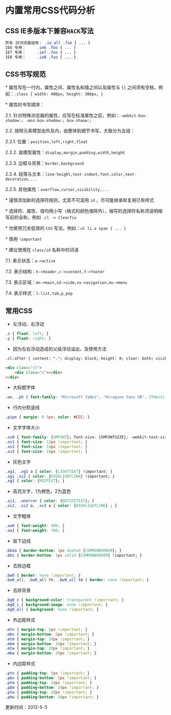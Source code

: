 
# 内置常用CSS代码分析
## **CSS IE多版本下兼容`HACK`写法**

```css
所有 IE浏览器适用： .ie_all .foo { ... }
IE6 专用：     .ie6 .foo { ... }
IE7 专用：     .ie7 .foo { ... }
IE8 专用：     .ie8 .foo { ... }

```
## **CSS书写规范**
\* 属性写在一行内，属性之间、属性名和值之间以及属性与 `{}` 之间须有空格，例如：`.class { width: 400px; height: 300px; }`

\* 属性的书写顺序：

2.1. 针对特殊浏览器的属性，应写在标准属性之前，例如：`-webkit-box-shadow:; -moz-box-shadow:; box-shaow:;`

2.2. 按照元素模型由外及内，由整体到细节书写，大致分为五组：

2.2.1. 位置：`position,left,right,float`

2.2.2. 盒模型属性：`display,margin,padding,width,height`

2.2.3. 边框与背景：`border,background`

2.2.4. 段落与文本：`line-height,text-indent,font,color,text-decoration,...`

2.2.5. 其他属性：`overflow,cursor,visibility,...`

\* 谨慎添加新的选择符规则，尤其不可滥用 `id` ，尽可能继承和复用已有样式 

\* 选择符、属性、值均用小写（格式的颜色值除外），缩写的选择符名称须说明缩写前的全称，例如 `.cl -> Clearfix`

\* 勿使用冗余低效的 `CSS` 写法，例如：`ul li a span { ... }`

\* 慎用 `!important`

\* 建议使用在 `class/id` 名称中的词语

7.1. 表示状态：`a->active`

7.2. 表示结构：`h->header,c->content,f->footer`

7.3. 表示区域：`mn->main,sd->side,nv-navigation,mu->menu`

7.4. 表示样式：`l-list,tab,p_pop`

## **常用CSS**
- 左浮动、右浮动 


```css
.z { float: left; }
.y { float: right; }
```
- 因为左右浮动造成的父级浮动溢出，及使用方法 


```html
.cl:after { content: "."; display: block; height: 0; clear: both; visibility: hidden; } .cl { zoom: 1; }

<div class="cl">
    <div class="z"></div>
</div>

```
- 大标题字体 


```css
.wx, .ph { font-family: "Microsoft YaHei", "Hiragino Sans GB", STHeiti, Tahoma, SimHei, sans-serif; font-weight: 100; }
```
- 行内分割竖线 


```css
.pipe { margin: 0 5px; color: #CCC; }
```
- 文字字体大小 


```css
.xs0 { font-family: {SMFONT}; font-size: {SMFONTSIZE}; -webkit-text-size-adjust: none; }
.xs1 { font-size: 12px !important; }
.xs2 { font-size: 14px !important; }
.xs3 { font-size: 16px !important; }

```
- 灰色文字 


```css
.xg1, .xg1 a { color: {LIGHTTEXT} !important; }
.xg1 .xi2 { color: {HIGHLIGHTLINK} !important; }
.xg2 { color: {MIDTEXT}; }
```
- 高亮文字，1为橙色，2为蓝色 


```css
.xi1, .onerror { color: {NOTICETEXT}; }
.xi2, .xi2 a, .xi3 a { color: {HIGHLIGHTLINK} ; }

```
- 文字粗体 


```css
.xw0 { font-weight: 400; }
.xw1 { font-weight: 700; }
```
- 层下边线 


```css
.bbda { border-bottom: 1px dashed {COMMONBORDER}; }
.bbs { border-bottom: 1px solid {COMMONBORDER} !important; }
```
- 去除边框 


```css
.bw0 { border: none !important; }
.bw0_all, .bw0_all th, .bw0_all td { border: none !important; }

```
- 去除背景 


```css
.bg0_c { background-color: transparent !important; }
.bg0_i { background-image: none !important; }
.bg0_all { background: none !important; }

```
- 外边距样式 


```css
.mtn { margin-top: 5px !important; }
.mbn { margin-bottom: 5px !important; }
.mtm { margin-top: 10px !important; }
.mbm { margin-bottom: 10px !important; }
.mtw { margin-top: 20px !important; }
.mbw { margin-bottom: 20px !important; }

```
- 内边距样式 


```css
.ptn { padding-top: 5px !important; }
.pbn { padding-bottom: 5px !important; }
.ptm { padding-top: 10px !important; }
.pbm { padding-bottom: 10px !important; }
.ptw { padding-top: 20px !important; }
.pbw { padding-bottom: 20px !important; }

```
更新时间：2012-5-3

